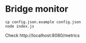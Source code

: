 # Bridge monitor


```
cp config.json.example config.json
node index.js
```

Check http://localhost:8080/metrics